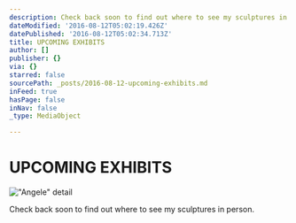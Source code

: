 ```yaml
---
description: Check back soon to find out where to see my sculptures in person.
dateModified: '2016-08-12T05:02:19.426Z'
datePublished: '2016-08-12T05:02:34.713Z'
title: UPCOMING EXHIBITS
author: []
publisher: {}
via: {}
starred: false
sourcePath: _posts/2016-08-12-upcoming-exhibits.md
inFeed: true
hasPage: false
inNav: false
_type: MediaObject

---
```

# UPCOMING EXHIBITS
!["Angele" detail](https://the-grid-user-content.s3-us-west-2.amazonaws.com/3e690c22-d2d8-4169-9884-144e12e39b82.jpg)

Check back soon to find out where to see my sculptures in person.